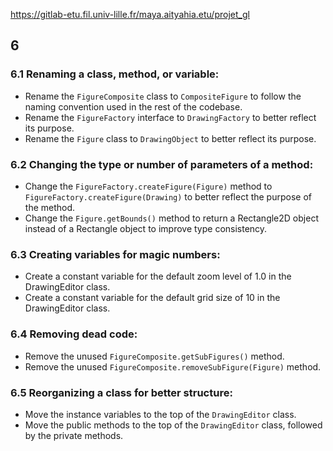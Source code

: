 https://gitlab-etu.fil.univ-lille.fr/maya.aityahia.etu/projet_gl

## 6

### 6.1 Renaming a class, method, or variable:

- Rename the `FigureComposite` class to `CompositeFigure` to follow the naming convention used in the rest of the codebase.
- Rename the `FigureFactory` interface to `DrawingFactory` to better reflect its purpose.
- Rename the `Figure` class to `DrawingObject` to better reflect its purpose.

### 6.2 Changing the type or number of parameters of a method:

- Change the `FigureFactory.createFigure(Figure)` method to `FigureFactory.createFigure(Drawing)` to better reflect the purpose of the method.
- Change the `Figure.getBounds()` method to return a Rectangle2D object instead of a Rectangle object to improve type consistency.

### 6.3 Creating variables for magic numbers:

- Create a constant variable for the default zoom level of 1.0 in the DrawingEditor class.
- Create a constant variable for the default grid size of 10 in the DrawingEditor class.

### 6.4 Removing dead code:

- Remove the unused `FigureComposite.getSubFigures()` method.
- Remove the unused `FigureComposite.removeSubFigure(Figure)` method.

### 6.5 Reorganizing a class for better structure:

- Move the instance variables to the top of the `DrawingEditor` class.
- Move the public methods to the top of the `DrawingEditor` class, followed by the private methods.
